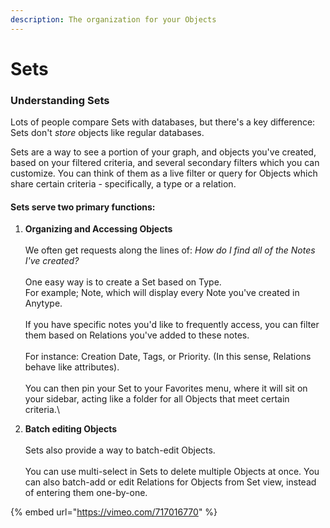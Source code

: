 ```yaml
---
description: The organization for your Objects
---
```


# Sets

### Understanding Sets

Lots of people compare Sets with databases, but there's a key difference: Sets don't _store_ objects like regular databases.&#x20;

Sets are a way to see a portion of your graph, and objects you've created, based on your filtered criteria, and several secondary filters which you can customize. You can think of them as a live filter or query for Objects which share certain criteria - specifically, a type or a relation.

#### Sets serve two primary functions:

1. **Organizing and Accessing Objects**\
   \
   We often get requests along the lines of: _How do I find all of the Notes I've created?_ \
   \
   One easy way is to create a Set based on Type. \
   For example; Note, which will display every Note you've created in Anytype. \
   \
   If you have specific notes you'd like to frequently access, you can filter them based on Relations you've added to these notes. \
   \
   For instance: Creation Date, Tags, or Priority. (In this sense, Relations behave like attributes).\
   \
   You can then pin your Set to your Favorites menu, where it will sit on your sidebar, acting like a folder for all Objects that meet certain criteria.\

2. **Batch editing Objects**\
   \
   Sets also provide a way to batch-edit Objects. \
   \
   You can use multi-select in Sets to delete multiple Objects at once. You can also batch-add or edit Relations for Objects from Set view, instead of entering them one-by-one.

{% embed url="https://vimeo.com/717016770" %}

